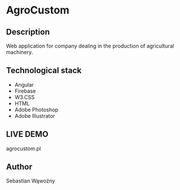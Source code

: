 # AgroCustom

## Description
Web application for company dealing in the production of agricultural machinery.

## Technological stack
- Angular 
- Firebase
- W3.CSS
- HTML
- Adobe Photoshop
- Adobe Illustrator

## LIVE DEMO
agrocustom.pl

## Author
Sebastian Wąwoźny

